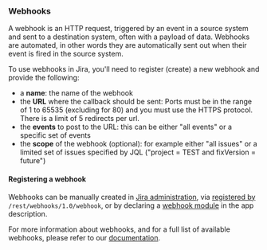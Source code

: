 ### Webhooks

A webhook is an HTTP request, triggered by an event in a source system and sent to a destination system, often with a 
payload of data. Webhooks are automated, in other words they are automatically sent out when their event is fired in the 
source system.

To use webhooks in Jira, you'll need to register (create) a new webhook and provide the following:
- a **name**: the name of the webhook
- the **URL** where the callback should be sent: Ports must be in the range of 1 to 65535 (excluding for 80) and you must
use the HTTPS protocol. There is a limit of 5 redirects per url. 
- the **events** to post to the URL: this can be either "all events" or a specific set of events
- the **scope** of the webhook (optional): for example either "all issues" or a limited set of issues specified by JQL 
("project = TEST and fixVersion = future")

#### Registering a webhook
Webhooks can be manually created in 
[Jira administration](https://support.atlassian.com/jira-cloud-administration/docs/manage-webhooks/), via
[registered by]() `/rest/webhooks/1.0/webhook`, or by declaring a 
[webhook module](https://developer.atlassian.com/cloud/jira/platform/modules/webhook/) in the app description.

For more information about webhooks, and for a full list of available webhooks, please refer to our
[documentation](https://developer.atlassian.com/cloud/jira/platform/webhooks/#registering-a-webhook-using-the-jira-rest-api--other-integrations-).